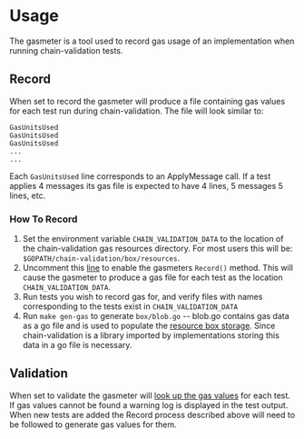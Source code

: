 # Usage

The gasmeter is a tool used to record gas usage of an implementation when running chain-validation tests.

## Record
When set to record the gasmeter will produce a file containing gas values for each test run during chain-validation. The file will look similar to:

```text
GasUnitsUsed
GasUnitsUsed
GasUnitsUsed
...
...
```
Each `GasUnitsUsed` line corresponds to an ApplyMessage call. If a test applies 4 messages its gas file is expected to have 4 lines, 5 messages 5 lines, etc.

### How To Record
1. Set the environment variable `CHAIN_VALIDATION_DATA` to the location of the chain-validation gas resources directory. For most users this will be: `$GOPATH/chain-validation/box/resources`.
2. Uncomment this [line](https://github.com/filecoin-project/chain-validation/blob/1f44d3090c52a1c443a2ca85c5747f3417197008/drivers/test.go#L281) to enable the gasmeters `Record()` method. This will cause the gasmeter to produce a gas file for each test as the location `CHAIN_VALIDATION_DATA`.
3. Run tests you wish to record gas for, and verify files with names corresponding to the tests exist in `CHAIN_VALIDATION_DATA`
4. Run `make gen-gas` to generate `box/blob.go` -- blob.go contains gas data as a go file and is used to populate the [resource box storage](https://github.com/filecoin-project/chain-validation/blob/f6bc23143d179bcccc9c30bfd00242a3c3398432/box/box.go#L8). Since chain-validation is a library imported by implementations storing this data in a go file is necessary.

## Validation

When set to validate the gasmeter will [look up the gas values](https://github.com/filecoin-project/chain-validation/blob/f6bc23143d179bcccc9c30bfd00242a3c3398432/box/box.go#L40) for each test. If gas values cannot be found a warning log is displayed in the test output.
When new tests are added the Record process described above will need to be followed to generate gas values for them.
